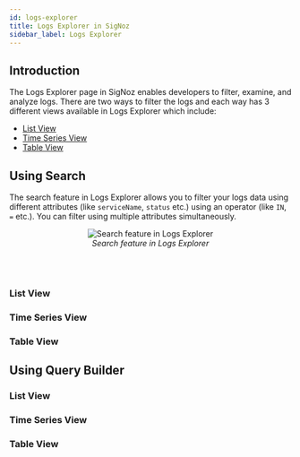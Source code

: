 ```yaml
---
id: logs-explorer
title: Logs Explorer in SigNoz
sidebar_label: Logs Explorer
---
```


<!-- WIP -->

## Introduction

The Logs Explorer page in SigNoz enables developers to filter, examine, and analyze logs. There are two ways to filter the logs and each way has 3 different views available in Logs Explorer which include:

- [List View](#list-view)
- [Time Series View](#time-series-view)
- [Table View](#table-view)


## Using Search

The search feature in Logs Explorer allows you to filter your logs data using different attributes (like `serviceName`, `status` etc.) using an operator (like `IN`, `=` etc.). You can filter using multiple attributes simultaneously.

<figure data-zoomable align='center'>
    <img src="/img/docs/product-features/logs-explorer/logs-explorer-using-search.webp" alt="Search feature in Logs Explorer"/>
    <figcaption><i>Search feature in Logs Explorer </i></figcaption>
</figure>
<br></br>

### List View


### Time Series View



### Table View




## Using Query Builder


### List View


### Time Series View



### Table View